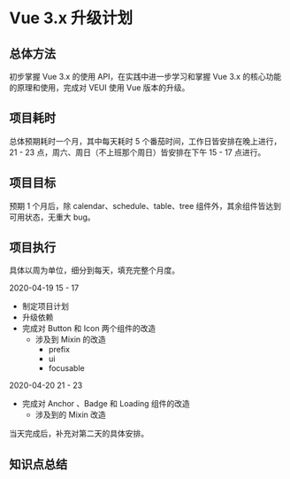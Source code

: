 # Vue 3.x 升级计划

## 总体方法

初步掌握 Vue 3.x 的使用 API，在实践中进一步学习和掌握 Vue 3.x 的核心功能的原理和使用，完成对 VEUI 使用 Vue 版本的升级。

## 项目耗时

总体预期耗时一个月，其中每天耗时 5 个番茄时间，工作日皆安排在晚上进行，21 - 23 点，周六、周日（不上班那个周日）皆安排在下午 15 - 17 点进行。

## 项目目标

预期 1 个月后，除 calendar、schedule、table、tree 组件外，其余组件皆达到可用状态，无重大 bug。

## 项目执行

具体以周为单位，细分到每天，填充完整个月度。

2020-04-19 15 - 17

* 制定项目计划
* 升级依赖
* 完成对 Button 和 Icon 两个组件的改造
  * 涉及到 Mixin 的改造
    * prefix
    * ui
    * focusable

2020-04-20 21 - 23

* 完成对 Anchor 、Badge 和 Loading 组件的改造
  * 涉及到的 Mixin 改造


当天完成后，补充对第二天的具体安排。

## 知识点总结

